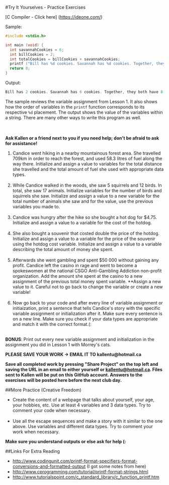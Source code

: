 #Try It Yourselves - Practice Exercises

[C Compiler - Click here] (https://ideone.com/)

Sample:
```c
#include <stdio.h>

int main (void) {
  int savannahCookies = 6;
  int billCookies = 2;
  int totalCookies = billCookies + savannahCookies;
  printf ("Bill has %d cookies. Savannah has %d cookies. Together, they both have %d cookies in total.", billCookies, savannahCookies, totalCookies);
  return 0;
}
```
Output:
```c
Bill has 2 cookies. Savannah has 6 cookies. Together, they both have 8 cookies in total.
```
The sample reviews the variable assignment from Lesson 1. It also shows how the order of variables in the ```printf``` function corresponds to its respective ```%d``` placement. The output shows the value of the variables within a string. There are many other ways to write this program as well. 
<br><br><br>

__Ask Kallen or a friend next to you if you need help; don't be afraid to ask for assistance!__

1. Candice went hiking in a nearby mountainous forest area. She travelled 709km in order to reach the forest, and used 58.3 litres of fuel along the way there. Initialize and assign a value to variables for the total distance she travelled and the total amount of fuel she used with appropriate data types.<br><br>
2. While Candice walked in the woods, she saw 5 squirrels and 12 birds. In total, she saw 17 animals. Initialize variables for the number of birds and squirrels she saw. Initialize and assign a value to a new variable for the total number of animals she saw and for the value, use the previous variables you made to.<br><br>
3. Candice was hungry after the hike so she bought a hot dog for $4.75. Initialize and assign a value to a variable for the cost of the hotdog.<br><br>
4. She also bought a souvenir that costed double the price of the hotdog. Initialize and assign a value to a variable for the price of the souvenir using the hotdog cost variable. Initialize and assign a value to a variable describing the total amount of money she spent.<br><br>
5. Afterwards she went gambling and spent $50 000 without gaining any profit. Candice left the casino in rage and went to become a spokeswomen at the national CSGO Anti-Gambling Addiction non-profit organization. Add the amount she spent at the casino to a new assignment of the previous total money spent variable. **Assign a new value to it. Careful not to go back to change the variable or create a new variable! <br><br>
6. Now go back to your code and after every line of variable assignment or initiaization, print a sentence that tells Candice's story with the specific variable assignment or initialization after it. Make sure every sentence is on a new line. Make sure you check if your data types are appropriate and match it with the correct format.(: <br><br>

__BONUS__: Print out every new variable assignment and initialization in the assignment you did in Lesson 1 with Morrey's cats.

__PLEASE SAVE YOUR WORK -> EMAIL IT TO kallentu@hotmail.ca__

__Save all completed work by pressing "Share Project" on the top left and saving the URL in an email to either yourself or kallentu@hotmail.ca. Files sent to Kallen will be put on this GitHub account. Answers to the exercises will be posted here before the next club day.__

##More Practice (Creative Freedom)
* Create the content of a webpage that talks about yourself, your age, your hobbies, etc. Use at least 4 variables and 3 data types. Try to comment your code when necessary.<br><br>
* Use all the escape sequences and make a story with it similar to the one above. Use variables and different data types. Try to comment your work when necessary.

__Make sure you understand outputs or else ask for help (:__

##Links For Extra Reading
* http://www.codingunit.com/printf-format-specifiers-format-conversions-and-formatted-output (I got some notes from here)
* http://www.cprogramming.com/tutorial/printf-format-strings.html
* http://www.tutorialspoint.com/c_standard_library/c_function_printf.htm

